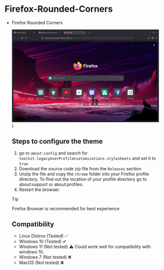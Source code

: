# Firefox-Rounded-Corners

<ul><li>Firefox Rounded Corners</li>


![image](https://github.com/tndsG/Firefox-Rounded-Theme-modified/blob/main/chrome/ss.png))



## Steps to configure the theme
<ol>
   <li>go to <code>about:config</code> and search for <code>toolkit.legacyUserProfileCustomizations.stylesheets</code> and set it to <code>true</code></li>
   <li>Download the source code zip file from the <code>Releases</code> section.</li>
   <li>Unzip the file and copy the <code>chrome</code> folder into your Firefox profile directory. To find out the location of your profile directory go to about:support</a> or about:profiles.</li>
   <li>Restart the browser.</li>
</ol>

> [!TIP]
> Firefox Browser is recommended for best experience

## Compatibility

<ul>
<li>Linux Distros (Tested) ✅ </li>
<li>Windows 10 (Tested) ✔
<li>Windows 11 (Not tested) ⚠  Could work well for compatibility with windows 10. </li>
<li>Windows 7 (Not tested) ❌ </li>
<li>MacOS (Not tested) ❌ </li>
</ul>
